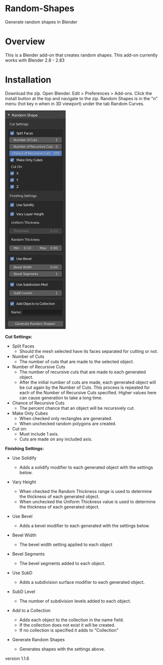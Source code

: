 # Random-Shapes
Generate random shapes in Blender

<h1>Overview</h1>

This is a Blender add-on that creates random shapes. This add-on currently works with Blender 2.8 - 2.83 

<h1>Installation</h1>
Download the zip. Open Blender. Edit > Preferences > Add-ons. Click the install button at the top and navigate to the zip.
Random Shapes is in the "n" menu (hot key n when in 3D viewport) under the tab Random Curves.</br>

![screenshot](images/readmeSS.JPG?raw=true)

<b>Cut Settings:</b></br>
* Split Faces
  * Should the mesh selected have its faces separated for cutting or not.
* Number of Cuts
  * The number of cuts that are made to the selected object.
* Number of Recursive Cuts
  * The number of recursive cuts that are made to each generated object.
  * After the initial number of cuts are made, each generated object will be cut again by the Number of Cuts. This process is repeated for each of the Number of Recursive Cuts specified. Higher values here can cause generation to take a long time.
* Chance of Recursive Cuts
  * The percent chance that an object will be recursively cut.
* Make Only Cubes
  * When checked only rectangles are generated.
  * When unchecked random polygons are created.
* Cut on:
  * Must include 1 axis.
  * Cuts are made on any included axis.

<b>Finishing Settings:</b></br>
* Use Solidify
  * Adds a solidify modifier to each generated object with the settings below.
* Vary Height
  * When checked the Random Thickness range is used to determine the thickness of each generated object.
  * When unchecked the Uniform Thickness value is used to determine the thickness of each generated object.

* Use Bevel
  * Adds a bevel modifier to each generated with the settings below.
* Bevel Width
  * The bevel width setting applied to each object
* Bevel Segments
  * The bevel segments added to each object.
  
* Use SubD
  * Adds a subdivision surface modifier to each generated object.
* SubD Level
  * The number of subdivision levels added to each object.
  
* Add to a Collection
  * Adds each object to the collection in the name field.
  * If the collection does not exist it will be created.
  * If no collection is specified it adds to "Collection"

* Generate Random Shapes
  * Generates shapes with the settings above.
  
version 1.1.6

